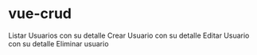 # vue-crud

Listar Usuarios con su detalle
Crear Usuario con su detalle 
Editar Usuario con su detalle
Eliminar usuario
